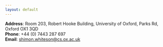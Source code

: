 ```yaml
---
layout: default
---
```


**Address**: Room 203, Robert Hooke Building, University of Oxford, Parks Rd, Oxford OX1 3QD  
**Phone**: +44 (0) 7443 287 697  
**Email**: shimon.whiteson@cs.ox.ac.uk  
